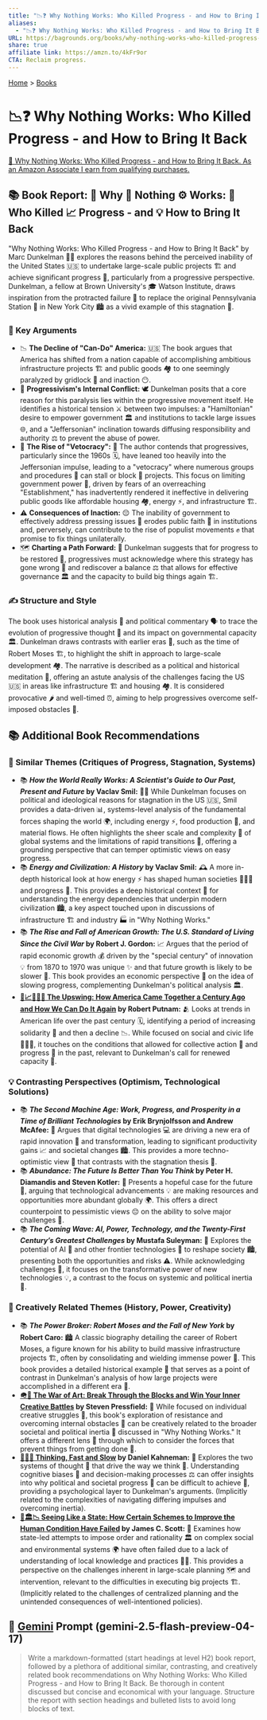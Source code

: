 ```yaml
---
title: "📉❓ Why Nothing Works: Who Killed Progress - and How to Bring It Back"
aliases:
  - "📉❓ Why Nothing Works: Who Killed Progress - and How to Bring It Back"
URL: https://bagrounds.org/books/why-nothing-works-who-killed-progress-and-how-to-bring-it-back
share: true
affiliate link: https://amzn.to/4kFr9or
CTA: Reclaim progress.
---
```

[Home](../index.md) > [Books](./index.md)  
# 📉❓ Why Nothing Works: Who Killed Progress - and How to Bring It Back  
[🛒 Why Nothing Works: Who Killed Progress - and How to Bring It Back. As an Amazon Associate I earn from qualifying purchases.](https://amzn.to/4kFr9or)  
  
## 📚 Book Report: 🤔 Why 🚫 Nothing ⚙️ Works: 🔪 Who Killed 📈 Progress - and 💡 How to Bring It Back  
  
"Why Nothing Works: Who Killed Progress - and How to Bring It Back" by Marc Dunkelman 👨‍🏫 explores the reasons behind the perceived inability of the United States 🇺🇸 to undertake large-scale public projects 🏗️ and achieve significant progress 🚀, particularly from a progressive perspective. Dunkelman, a fellow at Brown University's 🎓 Watson Institute, draws inspiration from the protracted failure 🤦 to replace the original Pennsylvania Station 🚂 in New York City 🏙️ as a vivid example of this stagnation 🐌.  
  
### 🔑 Key Arguments  
  
* 📉 **The Decline of "Can-Do" America:** 🇺🇸 The book argues that America has shifted from a nation capable of accomplishing ambitious infrastructure projects 🏗️ and public goods 🏘️ to one seemingly paralyzed by gridlock 🚦 and inaction 😶.  
* 🤝 **Progressivism's Internal Conflict:** 🕊️ Dunkelman posits that a core reason for this paralysis lies within the progressive movement itself. He identifies a historical tension ⚔️ between two impulses: a "Hamiltonian" desire to empower government 🏛️ and institutions to tackle large issues 🌐, and a "Jeffersonian" inclination towards diffusing responsibility and authority ⚖️ to prevent the abuse of power.  
* 🚫 **The Rise of "Vetocracy":** 🛑 The author contends that progressives, particularly since the 1960s 🗓️, have leaned too heavily into the Jeffersonian impulse, leading to a "vetocracy" where numerous groups and procedures 📝 can stall or block 🧱 projects. This focus on limiting government power 👮, driven by fears of an overreaching "Establishment," has inadvertently rendered it ineffective in delivering public goods like affordable housing 🏘️, energy ⚡, and infrastructure 🏗️.  
* ⚠️ **Consequences of Inaction:** 😔 The inability of government to effectively address pressing issues 📢 erodes public faith 🙏 in institutions and, perversely, can contribute to the rise of populist movements ✊ that promise to fix things unilaterally.  
* 🗺️ **Charting a Path Forward:** 🧭 Dunkelman suggests that for progress to be restored 🚀, progressives must acknowledge where this strategy has gone wrong 🤕 and rediscover a balance ⚖️ that allows for effective governance 🏛️ and the capacity to build big things again 🏗️.  
  
### ✍️ Structure and Style  
  
The book uses historical analysis 📜 and political commentary 🗣️ to trace the evolution of progressive thought 🤔 and its impact on governmental capacity 🏛️. Dunkelman draws contrasts with earlier eras 👴, such as the time of Robert Moses 🏗️, to highlight the shift in approach to large-scale development 🏘️. The narrative is described as a political and historical meditation 🧘, offering an astute analysis of the challenges facing the US 🇺🇸 in areas like infrastructure 🏗️ and housing 🏘️. It is considered provocative 🌶️ and well-timed ⏰, aiming to help progressives overcome self-imposed obstacles 💪.  
  
## 📚 Additional Book Recommendations  
  
### 💭 Similar Themes (Critiques of Progress, Stagnation, Systems)  
  
* 📚 **_How the World Really Works: A Scientist's Guide to Our Past, Present and Future_ by Vaclav Smil:** 🧑‍🔬 While Dunkelman focuses on political and ideological reasons for stagnation in the US 🇺🇸, Smil provides a data-driven 📊, systems-level analysis of the fundamental forces shaping the world 🌍, including energy ⚡, food production 🌾, and material flows. He often highlights the sheer scale and complexity 🤯 of global systems and the limitations of rapid transitions 🚀, offering a grounding perspective that can temper optimistic views on easy progress.  
* 📚 **_Energy and Civilization: A History_ by Vaclav Smil:** 🕰️ A more in-depth historical look at how energy ⚡ has shaped human societies 🧑‍🤝‍🧑 and progress 🚀. This provides a deep historical context 🌳 for understanding the energy dependencies that underpin modern civilization 🏙️, a key aspect touched upon in discussions of infrastructure 🏗️ and industry 🏭 in "Why Nothing Works."  
* 📚 **_The Rise and Fall of American Growth: The U.S. Standard of Living Since the Civil War_ by Robert J. Gordon:** 📈 Argues that the period of rapid economic growth 💰 driven by the "special century" of innovation 💡 from 1870 to 1970 was unique ✨ and that future growth is likely to be slower 🐌. This book provides an economic perspective 💸 on the idea of slowing progress, complementing Dunkelman's political analysis 🏛️.  
* **[🤝📈🇺🇸🔁 The Upswing: How America Came Together a Century Ago and How We Can Do It Again](./the-upswing.md) by Robert Putnam:** 🫂 Looks at trends in American life over the past century 🗓️, identifying a period of increasing solidarity 🙌 and then a decline 📉. While focused on social and civic life 🧑‍🤝‍🧑, it touches on the conditions that allowed for collective action 🤝 and progress 🚀 in the past, relevant to Dunkelman's call for renewed capacity 💪.  
  
### 💡 Contrasting Perspectives (Optimism, Technological Solutions)  
  
* 📚 **_The Second Machine Age: Work, Progress, and Prosperity in a Time of Brilliant Technologies_ by Erik Brynjolfsson and Andrew McAfee:** 🤖 Argues that digital technologies 💻 are driving a new era of rapid innovation 🚀 and transformation, leading to significant productivity gains 📈 and societal changes 🏙️. This provides a more techno-optimistic view 🤩 that contrasts with the stagnation thesis 🐌.  
* 📚 **_Abundance: The Future Is Better Than You Think_ by Peter H. Diamandis and Steven Kotler:** 🌟 Presents a hopeful case for the future 🔮, arguing that technological advancements 💡 are making resources and opportunities more abundant globally 🌍. This offers a direct counterpoint to pessimistic views 😔 on the ability to solve major challenges 💪.  
* 📚 **_The Coming Wave: AI, Power, Technology, and the Twenty-First Century’s Greatest Challenges_ by Mustafa Suleyman:** 🌊 Explores the potential of AI 🤖 and other frontier technologies 🚀 to reshape society 🏙️, presenting both the opportunities and risks ⚠️. While acknowledging challenges 💪, it focuses on the transformative power of new technologies 💡, a contrast to the focus on systemic and political inertia 🐌.  
  
### 🎨 Creatively Related Themes (History, Power, Creativity)  
  
* 📚 **_The Power Broker: Robert Moses and the Fall of New York_ by Robert Caro:** 🏙️ A classic biography detailing the career of Robert Moses, a figure known for his ability to build massive infrastructure projects 🏗️, often by consolidating and wielding immense power 💪. This book provides a detailed historical example 📜 that serves as a point of contrast in Dunkelman's analysis of how large projects were accomplished in a different era 👴.  
* **[🪖🎨 The War of Art: Break Through the Blocks and Win Your Inner Creative Battles](./the-war-of-art.md) by Steven Pressfield:** 🎨 While focused on individual creative struggles 🤔, this book's exploration of resistance and overcoming internal obstacles 💪 can be creatively related to the broader societal and political inertia 🐌 discussed in "Why Nothing Works." It offers a different lens 🔎 through which to consider the forces that prevent things from getting done 🚧.  
* **[🤔🐇🐢 Thinking, Fast and Slow](./thinking-fast-and-slow.md) by Daniel Kahneman:** 🧠 Explores the two systems of thought 🤔 that drive the way we think 🤔. Understanding cognitive biases 🤔 and decision-making processes ⚖️ can offer insights into why political and societal progress 🚀 can be difficult to achieve 💪, providing a psychological layer to Dunkelman's arguments. (Implicitly related to the complexities of navigating differing impulses and overcoming inertia).  
* **[📖🏛️📉 Seeing Like a State: How Certain Schemes to Improve the Human Condition Have Failed](./seeing-like-a-state-how-certain-schemes-to-improve-the-human-condition-have-failed.md) by James C. Scott:** 👀 Examines how state-led attempts to impose order and rationality 🏛️ on complex social and environmental systems 🌍 have often failed due to a lack of understanding of local knowledge and practices 🧑‍🌾. This provides a perspective on the challenges inherent in large-scale planning 🗺️ and intervention, relevant to the difficulties in executing big projects 🏗️. (Implicitly related to the challenges of centralized planning and the unintended consequences of well-intentioned policies).  
  
## 💬 [Gemini](../software/gemini.md) Prompt (gemini-2.5-flash-preview-04-17)  
> Write a markdown-formatted (start headings at level H2) book report, followed by a plethora of additional similar, contrasting, and creatively related book recommendations on Why Nothing Works: Who Killed Progress - and How to Bring It Back. Be thorough in content discussed but concise and economical with your language. Structure the report with section headings and bulleted lists to avoid long blocks of text.